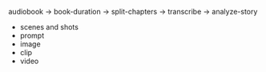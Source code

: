 audiobook
-> book-duration
-> split-chapters
-> transcribe
-> analyze-story
- scenes and shots
- prompt
- image
- clip
- video